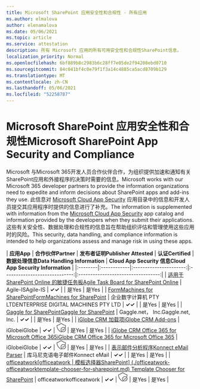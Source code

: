 ```yaml
---
title: Microsoft SharePoint 应用安全性和合规性 - 所有应用
ms.author: elmalova
author: elenamalova
ms.date: 05/06/2021
ms.topic: article
ms.service: attestation
description: 所有 Microsoft 应用的所有可用安全性和合规性SharePoint信息。
localization_priority: Normal
ms.openlocfilehash: 6bf889b8c2983b6c28ff7e05de2f94208ebd0710
ms.sourcegitcommit: 84c041bf4c0e79f1f3a14c4885ca5acd8709b129
ms.translationtype: MT
ms.contentlocale: zh-CN
ms.lasthandoff: 05/06/2021
ms.locfileid: "52258787"
---
```

# <a name="microsoft-sharepoint-app-security-and-compliance"></a><span data-ttu-id="36650-103">Microsoft SharePoint 应用安全性和合规性</span><span class="sxs-lookup"><span data-stu-id="36650-103">Microsoft SharePoint App Security and Compliance</span></span>

<span data-ttu-id="36650-104">Microsoft 与Microsoft 365开发人员合作伙伴合作，为组织提供加速和通知有关SharePoint应用和外接程序的决策时需要的信息。</span><span class="sxs-lookup"><span data-stu-id="36650-104">Microsoft works with our Microsoft 365 developer partners to provide the information organizations need to expedite and inform decisions about SharePoint apps and add-ins they use.</span></span> <span data-ttu-id="36650-105">此信息对 [Microsoft Cloud App Security](https://www.microsoft.com/en-us/enterprise-mobility-security/cloud-app-security) 应用目录中的信息和开发人员提交其应用程序时提供的信息进行了补充。</span><span class="sxs-lookup"><span data-stu-id="36650-105">The information is supplemented with information from the [Microsoft Cloud App Security](https://www.microsoft.com/en-us/enterprise-mobility-security/cloud-app-security) app catalog and information provided by the developers when they submit their applications.</span></span> <span data-ttu-id="36650-106">这些有关安全性、数据处理和合规性的信息旨在帮助组织评估和管理使用这些应用时的风险。</span><span class="sxs-lookup"><span data-stu-id="36650-106">This security, data handling, and compliance information is intended to help organizations assess and manage risk in using these apps.</span></span>

| <span data-ttu-id="36650-107">**应用**</span><span class="sxs-lookup"><span data-stu-id="36650-107">**App**</span></span> | <span data-ttu-id="36650-108">**合作伙伴**</span><span class="sxs-lookup"><span data-stu-id="36650-108">**Partner**</span></span> | <span data-ttu-id="36650-109">**发布者证明**</span><span class="sxs-lookup"><span data-stu-id="36650-109">**Publisher Attested**</span></span> | <span data-ttu-id="36650-110">**认证**</span><span class="sxs-lookup"><span data-stu-id="36650-110">**Certified**</span></span> | <span data-ttu-id="36650-111">**数据处理信息**</span><span class="sxs-lookup"><span data-stu-id="36650-111">**Data Handling Information**</span></span> | <span data-ttu-id="36650-112">**Cloud App Security 信息**</span><span class="sxs-lookup"><span data-stu-id="36650-112">**Cloud App Security Information**</span></span> |
|:--------|:------------|:----------------------:|:-----------------------------:|:----------------------------------:|
| [<span data-ttu-id="36650-113">适用于 SharePoint Online 的敏捷任务板</span><span class="sxs-lookup"><span data-stu-id="36650-113">Agile Task Board for SharePoint Online</span></span>](./agile-is-task-board-for-sharepoint-online.md) | <span data-ttu-id="36650-114">Agile-IS</span><span class="sxs-lookup"><span data-stu-id="36650-114">Agile-IS</span></span> | <span data-ttu-id="36650-115">**✓**</span><span class="sxs-lookup"><span data-stu-id="36650-115">**✓**</span></span> |  | <span data-ttu-id="36650-116">是</span><span class="sxs-lookup"><span data-stu-id="36650-116">Yes</span></span> | <span data-ttu-id="36650-117">是</span><span class="sxs-lookup"><span data-stu-id="36650-117">Yes</span></span> |
| [<span data-ttu-id="36650-118">FormMachines for SharePoint</span><span class="sxs-lookup"><span data-stu-id="36650-118">FormMachines for SharePoint</span></span>](./enterprise-digital-machines-pty-ltd-formmachines-for-sharepoint.md) | <span data-ttu-id="36650-119">企业数字计算机 PTY LTD</span><span class="sxs-lookup"><span data-stu-id="36650-119">ENTERPRISE DIGITAL MACHINES PTY LTD</span></span> | <span data-ttu-id="36650-120">**✓**</span><span class="sxs-lookup"><span data-stu-id="36650-120">**✓**</span></span> |  | <span data-ttu-id="36650-121">是</span><span class="sxs-lookup"><span data-stu-id="36650-121">Yes</span></span> | <span data-ttu-id="36650-122">是</span><span class="sxs-lookup"><span data-stu-id="36650-122">Yes</span></span> |
| [<span data-ttu-id="36650-123">Gaggle for SharePoint</span><span class="sxs-lookup"><span data-stu-id="36650-123">Gaggle for SharePoint</span></span>](./gagglenet-inc-gaggle-for-sharepoint.md) | <span data-ttu-id="36650-124">Gaggle.net， Inc.</span><span class="sxs-lookup"><span data-stu-id="36650-124">Gaggle.net, Inc.</span></span> | <span data-ttu-id="36650-125">**✓**</span><span class="sxs-lookup"><span data-stu-id="36650-125">**✓**</span></span> |  | <span data-ttu-id="36650-126">是</span><span class="sxs-lookup"><span data-stu-id="36650-126">Yes</span></span> | <span data-ttu-id="36650-127">是</span><span class="sxs-lookup"><span data-stu-id="36650-127">Yes</span></span> |
| [<span data-ttu-id="36650-128">iGlobe CRM 加载项</span><span class="sxs-lookup"><span data-stu-id="36650-128">iGlobe CRM Add-ons</span></span>](./iglobe-crm-add-ons.md) | <span data-ttu-id="36650-129">iGlobe</span><span class="sxs-lookup"><span data-stu-id="36650-129">iGlobe</span></span> | <span data-ttu-id="36650-130">**✓**</span><span class="sxs-lookup"><span data-stu-id="36650-130">**✓**</span></span> | <img alt="Certified application badge" src="../media/certified-badge.png" height="25" width="25" /> | <span data-ttu-id="36650-131">是</span><span class="sxs-lookup"><span data-stu-id="36650-131">Yes</span></span> | <span data-ttu-id="36650-132">是</span><span class="sxs-lookup"><span data-stu-id="36650-132">Yes</span></span> |
| [<span data-ttu-id="36650-133">iGlobe CRM Office 365 for Microsoft Office 365</span><span class="sxs-lookup"><span data-stu-id="36650-133">iGlobe CRM Office 365 for Microsoft Office 365</span></span>](./iglobe-crm-office-365-for-microsoft.md) | <span data-ttu-id="36650-134">iGlobe</span><span class="sxs-lookup"><span data-stu-id="36650-134">iGlobe</span></span> | <span data-ttu-id="36650-135">**✓**</span><span class="sxs-lookup"><span data-stu-id="36650-135">**✓**</span></span> | <img alt="Certified application badge" src="../media/certified-badge.png" height="25" width="25" /> | <span data-ttu-id="36650-136">是</span><span class="sxs-lookup"><span data-stu-id="36650-136">Yes</span></span> | <span data-ttu-id="36650-137">是</span><span class="sxs-lookup"><span data-stu-id="36650-137">Yes</span></span> |
| [<span data-ttu-id="36650-138">表示邮件分析程序</span><span class="sxs-lookup"><span data-stu-id="36650-138">Konnect eMail Parser</span></span>](./konnect-email-parser.md) | <span data-ttu-id="36650-139">库马尼克语电子邮件</span><span class="sxs-lookup"><span data-stu-id="36650-139">Konnect eMail</span></span> | <span data-ttu-id="36650-140">**✓**</span><span class="sxs-lookup"><span data-stu-id="36650-140">**✓**</span></span> |  | <span data-ttu-id="36650-141">是</span><span class="sxs-lookup"><span data-stu-id="36650-141">Yes</span></span> | <span data-ttu-id="36650-142">是</span><span class="sxs-lookup"><span data-stu-id="36650-142">Yes</span></span> |
| <span data-ttu-id="36650-143">[officeatwork</span><span class="sxs-lookup"><span data-stu-id="36650-143">[officeatwork</span></span> | <span data-ttu-id="36650-144">模板选择器SharePoint] (./officeatwork-officeatworktemplate-chooser-for-sharepoint.md) </span><span class="sxs-lookup"><span data-stu-id="36650-144">Template Chooser for SharePoint](./officeatwork-officeatworktemplate-chooser-for-sharepoint.md)</span></span> | <span data-ttu-id="36650-145">officeatwork</span><span class="sxs-lookup"><span data-stu-id="36650-145">officeatwork</span></span> | <span data-ttu-id="36650-146">**✓**</span><span class="sxs-lookup"><span data-stu-id="36650-146">**✓**</span></span> | <img alt="Certified application badge" src="../media/certified-badge.png" height="25" width="25" /> | <span data-ttu-id="36650-147">是</span><span class="sxs-lookup"><span data-stu-id="36650-147">Yes</span></span> | <span data-ttu-id="36650-148">是</span><span class="sxs-lookup"><span data-stu-id="36650-148">Yes</span></span> |
